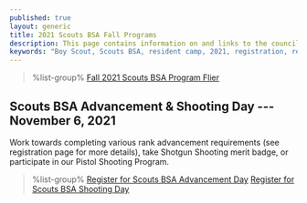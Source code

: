 ```yaml
---
published: true
layout: generic
title: 2021 Scouts BSA Fall Programs
description: This page contains information on and links to the council website to register for fall 2021 programs at Camp Workcoeman.
keywords: "Boy Scout, Scouts BSA, resident camp, 2021, registration, reservation, fall programs"
---
```


> %list-group%
> <a href="{{ site.url }}/pdf/2021/2021-scouts-bsa-fall-programs.pdf" class="list-group-item">Fall 2021 Scouts BSA Program Flier</a>

## Scouts BSA Advancement & Shooting Day --- November 6, 2021

Work towards completing various rank advancement requirements (see registration page for more details), take Shotgun Shooting merit badge, or participate in our Pistol Shooting Program.

> %list-group%
> <a href="https://scoutingevent.com/066-51316" class="list-group-item">Register for Scouts BSA Advancement Day</a>
> <a href="https://scoutingevent.com/066-51354" class="list-group-item">Register for Scouts BSA Shooting Day</a>
